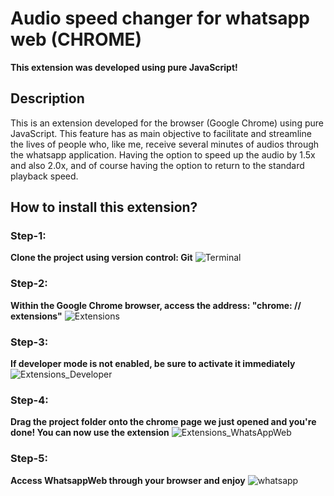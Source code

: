 # Audio speed changer for whatsapp web (CHROME)

**This extension was developed using pure JavaScript!**

## Description

This is an extension developed for the browser (Google Chrome) using pure JavaScript. This feature has as main objective to facilitate and streamline the lives of people who, like me, receive several minutes of audios through the whatsapp application. Having the option to speed up the audio by 1.5x and also 2.0x, and of course having the option to return to the standard playback speed. 

## How to install this extension?

### Step-1: 
**Clone the project using version control: Git**
![Terminal](https://user-images.githubusercontent.com/55023455/81620536-80ad4900-93c2-11ea-87c2-58f71af24645.png)

### Step-2:
**Within the Google Chrome browser, access the address: "chrome: // extensions"**
![Extensions](https://user-images.githubusercontent.com/55023455/81620530-7e4aef00-93c2-11ea-91dc-21f43a961380.png)

### Step-3:
**If developer mode is not enabled, be sure to activate it immediately**
![Extensions_Developer](https://user-images.githubusercontent.com/55023455/81620570-9b7fbd80-93c2-11ea-9770-f5920ab9d9cc.png)

### Step-4:
**Drag the project folder onto the chrome page we just opened and you're done! You can now use the extension**
![Extensions_WhatsAppWeb](https://user-images.githubusercontent.com/55023455/81620613-b3574180-93c2-11ea-9686-bc093ed1eeb0.png)

### Step-5:
**Access WhatsappWeb through your browser and enjoy**
![whatsapp](https://user-images.githubusercontent.com/55023455/81620769-0b8e4380-93c3-11ea-8971-a74f740defbd.jpeg)
